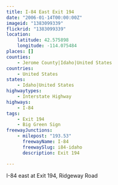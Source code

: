 ```yaml
---
title: I-84 East Exit 194
date: "2006-01-14T00:00:00Z"
imageid: "1383099339"
flickrid: "1383099339"
location:
    latitude: 42.575898
    longitude: -114.075484
places: []
counties:
    - Jerome County|Idaho|United States
countries:
    - United States
states:
    - Idaho|United States
highwaytypes:
    - Interstate Highway
highways:
    - I-84
tags:
    - Exit 194
    - Big Green Sign
freewayJunctions:
    - milepost: "193.53"
      freewayName: I-84
      freewaySlug: i84-idaho
      description: Exit 194

---
```

I-84 east at Exit 194, Ridgeway Road